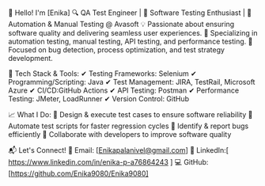 👋 Hello! I'm [Enika]
🔍 QA Test Engineer | 🧪 Software Testing Enthusiast | 🔧 Automation & Manual Testing @ Avasoft
💡 Passionate about ensuring software quality and delivering seamless user experiences.
🎯 Specializing in automation testing, manual testing, API testing, and performance testing.
🔎 Focused on bug detection, process optimization, and test strategy development.

🚀 Tech Stack & Tools:
✔ Testing Frameworks: Selenium
✔ Programming/Scripting: Java
✔ Test Management: JIRA, TestRail, Microsoft Azure
✔ CI/CD:GitHub Actions
✔ API Testing: Postman
✔ Performance Testing: JMeter, LoadRunner
✔ Version Control: GitHub

📈 What I Do:
🔹 Design & execute test cases to ensure software reliability
🔹 Automate test scripts for faster regression cycles
🔹 Identify & report bugs efficiently
🔹 Collaborate with developers to improve software quality


📬 Let's Connect!
📧 Email: [Enikapalanivel@gmail.com]
🔗 LinkedIn:[ https://www.linkedin.com/in/enika-p-a76864243 ]
💻 GitHub: [https://github.com/Enika9080/Enika9080]

<!---
Enika9080/Enika9080 is a ✨ special ✨ repository because its `README.md` (this file) appears on your GitHub profile.
You can click the Preview link to take a look at your changes.
--->
